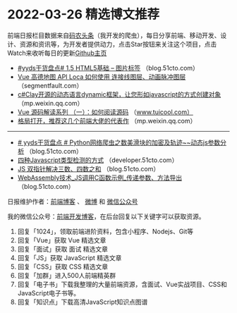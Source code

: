# 2022-03-26 精选博文推荐

前端日报栏目数据来自[码农头条](http://hao.caibaojian.com.cn/)（我开发的爬虫），每日分享前端、移动开发、设计、资源和资讯等，为开发者提供动力，点击Star按钮来关注这个项目，点击Watch来收听每日的更新[Github主页](https://github.com/kujian/frontendDaily)
* [#yyds干货盘点# 1.5 HTML5基础 &#8211; 图片标签](https://blog.51cto.com/u_15173612/5146123) （blog.51cto.com）
* [Vue 高德地图 API Loca 如何使用 连接线图层、动画脉冲图层](https://segmentfault.com/a/1190000041605878) （segmentfault.com）
* [c#Clay开源的动态语言dynamic框架，让您形如javascript的方式创建对象](https://mp.weixin.qq.com/s?__biz=MzAwNTMxMzg1MA==&mid=2654088928&idx=1&sn=49b9d8b589d4bf34132b773f7325ab7e) （mp.weixin.qq.com）
* [Vue 源码解读系列 （一）：如何阅读源码](http://www.tuicool.com/articles/hit/BFBZzuY) （www.tuicool.com）
* [格局打开，推荐这几个前端大佬的代表作](https://mp.weixin.qq.com/s?__biz=Mzk0MDMwMzQyOA==&mid=2247493316&idx=1&sn=e6dbc67bba29f40ffb3d7d62724c61b6) （mp.weixin.qq.com）

***
* [# yyds干货盘点 # Python网络爬虫之数美滑块的加密及轨迹~~动态js参数分析](https://blog.51cto.com/u_13389043/5148442) （blog.51cto.com）
* [四种Javascript类型检测的方式](https://developer.51cto.com/article/704899.html) （developer.51cto.com）
* [JS 双指针解决三数、四数之和](https://blog.51cto.com/u_13961087/5146410) （blog.51cto.com）
* [WebAssembly技术_JS调用C函数示例_传递参数、方法导出](https://blog.51cto.com/u_11822586/5146315) （blog.51cto.com）

日报维护作者：[前端博客](http://caibaojian.com.cn/) 、 [微博](http://weibo.com/kujian) 和 [微信公众号](https://open.weixin.qq.com/qr/code?username=caibaojian_com)

我的微信公众号：[前端开发博客](https://open.weixin.qq.com/qr/code?username=caibaojian_com)，在后台回复以下关键字可以获取资源。

1. 回复「1024」，领取前端进阶资料，包含小程序、Nodejs、Git等
2. 回复「Vue」获取 Vue 精选文章
3. 回复「面试」获取 面试 精选文章
4. 回复「JS」获取 JavaScript 精选文章
5. 回复「CSS」获取 CSS 精选文章
6. 回复「加群」进入500人前端精英群
7. 回复「电子书」下载我整理的大量前端资源，含面试、Vue实战项目、CSS和JavaScript电子书等。
8. 回复「知识点」下载高清JavaScript知识点图谱